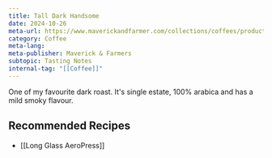 ```yaml
---
title: Tall Dark Handsome
date: 2024-10-26
meta-url: https://www.maverickandfarmer.com/collections/coffees/products/tall-dark-handsome
category: Coffee
meta-lang: 
meta-publisher: Maverick & Farmers
subtopic: Tasting Notes
internal-tag: "[[Coffee]]"
---
```

One of my favourite dark roast. It's single estate, 100% arabica and has a mild smoky flavour. 

## Recommended Recipes 
- [[Long Glass AeroPress]]